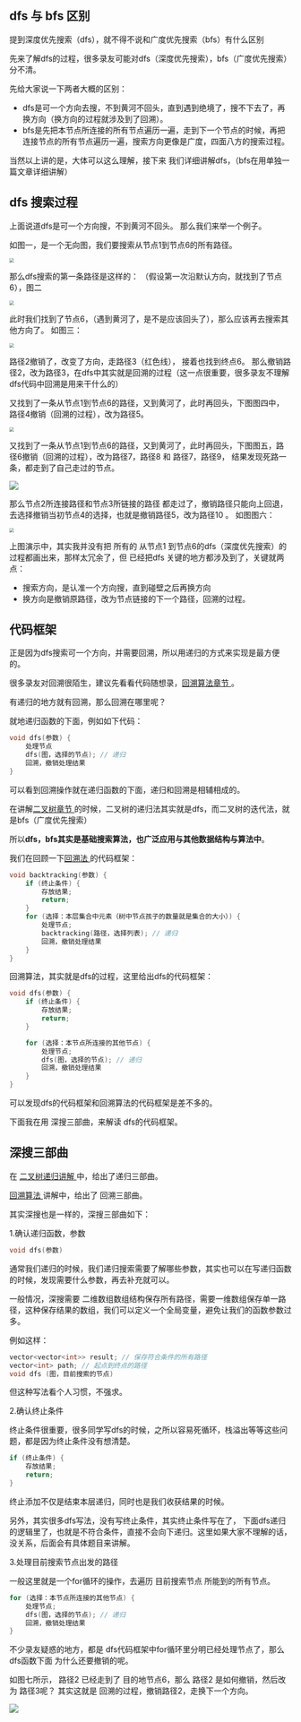 ## dfs 与 bfs 区别

提到深度优先搜索（dfs），就不得不说和广度优先搜索（bfs）有什么区别

先来了解dfs的过程，很多录友可能对dfs（深度优先搜索），bfs（广度优先搜索）分不清。

先给大家说一下两者大概的区别：

- dfs是可一个方向去搜，不到黄河不回头，直到遇到绝境了，搜不下去了，再换方向（换方向的过程就涉及到了回溯）。
- bfs是先把本节点所连接的所有节点遍历一遍，走到下一个节点的时候，再把连接节点的所有节点遍历一遍，搜索方向更像是广度，四面八方的搜索过程。

当然以上讲的是，大体可以这么理解，接下来 我们详细讲解dfs，（bfs在用单独一篇文章详细讲解）

## dfs 搜索过程

上面说道dfs是可一个方向搜，不到黄河不回头。 那么我们来举一个例子。

如图一，是一个无向图，我们要搜索从节点1到节点6的所有路径。

<img src="img/1.png" style="zoom:50%;" />

那么dfs搜索的第一条路径是这样的： （假设第一次沿默认方向，就找到了节点6），图二

<img src="img/2.png" style="zoom:50%;" />

此时我们找到了节点6，（遇到黄河了，是不是应该回头了），那么应该再去搜索其他方向了。 如图三：

<img src="img/3.png" style="zoom:50%;" />

路径2撤销了，改变了方向，走路径3（红色线）， 接着也找到终点6。 那么撤销路径2，改为路径3，在dfs中其实就是回溯的过程（这一点很重要，很多录友不理解dfs代码中回溯是用来干什么的）

又找到了一条从节点1到节点6的路径，又到黄河了，此时再回头，下图图四中，路径4撤销（回溯的过程），改为路径5。

<img src="img/4.png" style="zoom:50%;" />

又找到了一条从节点1到节点6的路径，又到黄河了，此时再回头，下图图五，路径6撤销（回溯的过程），改为路径7，路径8 和 路径7，路径9， 结果发现死路一条，都走到了自己走过的节点。

![](img/5.png)

那么节点2所连接路径和节点3所链接的路径 都走过了，撤销路径只能向上回退，去选择撤销当初节点4的选择，也就是撤销路径5，改为路径10 。 如图图六：

<img src="img/6.png" style="zoom:50%;" />

上图演示中，其实我并没有把 所有的 从节点1 到节点6的dfs（深度优先搜索）的过程都画出来，那样太冗余了，但 已经把dfs 关键的地方都涉及到了，关键就两点：

- 搜索方向，是认准一个方向搜，直到碰壁之后再换方向
- 换方向是撤销原路径，改为节点链接的下一个路径，回溯的过程。

## 代码框架

正是因为dfs搜索可一个方向，并需要回溯，所以用递归的方式来实现是最方便的。

很多录友对回溯很陌生，建议先看看代码随想录，[回溯算法章节 ](https://programmercarl.com/回溯算法理论基础.html)。

有递归的地方就有回溯，那么回溯在哪里呢？

就地递归函数的下面，例如如下代码：

```cpp
void dfs(参数) {
    处理节点
    dfs(图，选择的节点); // 递归
    回溯，撤销处理结果
}
```

可以看到回溯操作就在递归函数的下面，递归和回溯是相辅相成的。

在讲解[二叉树章节 ](https://programmercarl.com/二叉树理论基础.html)的时候，二叉树的递归法其实就是dfs，而二叉树的迭代法，就是bfs（广度优先搜索）

所以**dfs，bfs其实是基础搜索算法，也广泛应用与其他数据结构与算法中**。

我们在回顾一下[回溯法 ](https://programmercarl.com/回溯算法理论基础.html)的代码框架：

```cpp
void backtracking(参数) {
    if (终止条件) {
        存放结果;
        return;
    }
    for (选择：本层集合中元素（树中节点孩子的数量就是集合的大小）) {
        处理节点;
        backtracking(路径，选择列表); // 递归
        回溯，撤销处理结果
    }
}
```

回溯算法，其实就是dfs的过程，这里给出dfs的代码框架：

```cpp
void dfs(参数) {
    if (终止条件) {
        存放结果;
        return;
    }

    for (选择：本节点所连接的其他节点) {
        处理节点;
        dfs(图，选择的节点); // 递归
        回溯，撤销处理结果
    }
}
```

可以发现dfs的代码框架和回溯算法的代码框架是差不多的。

下面我在用 深搜三部曲，来解读 dfs的代码框架。



## 深搜三部曲

在 [二叉树递归讲解 ](https://programmercarl.com/二叉树的递归遍历.html)中，给出了递归三部曲。

[回溯算法 ](https://programmercarl.com/回溯算法理论基础.html)讲解中，给出了 回溯三部曲。

其实深搜也是一样的，深搜三部曲如下：

1.确认递归函数，参数

```cpp
void dfs(参数)
```

通常我们递归的时候，我们递归搜索需要了解哪些参数，其实也可以在写递归函数的时候，发现需要什么参数，再去补充就可以。

一般情况，深搜需要 二维数组数组结构保存所有路径，需要一维数组保存单一路径，这种保存结果的数组，我们可以定义一个全局变量，避免让我们的函数参数过多。

例如这样：

```cpp
vector<vector<int>> result; // 保存符合条件的所有路径
vector<int> path; // 起点到终点的路径
void dfs (图，目前搜索的节点)  
```

但这种写法看个人习惯，不强求。

2.确认终止条件

终止条件很重要，很多同学写dfs的时候，之所以容易死循环，栈溢出等等这些问题，都是因为终止条件没有想清楚。

```cpp
if (终止条件) {
    存放结果;
    return;
}
```

终止添加不仅是结束本层递归，同时也是我们收获结果的时候。

另外，其实很多dfs写法，没有写终止条件，其实终止条件写在了， 下面dfs递归的逻辑里了，也就是不符合条件，直接不会向下递归。这里如果大家不理解的话，没关系，后面会有具体题目来讲解。

3.处理目前搜索节点出发的路径

一般这里就是一个for循环的操作，去遍历 目前搜索节点 所能到的所有节点。

```cpp
for (选择：本节点所连接的其他节点) {
    处理节点;
    dfs(图，选择的节点); // 递归
    回溯，撤销处理结果
}
```

不少录友疑惑的地方，都是 dfs代码框架中for循环里分明已经处理节点了，那么 dfs函数下面 为什么还要撤销的呢。

如图七所示， 路径2 已经走到了 目的地节点6，那么 路径2 是如何撤销，然后改为 路径3呢？ 其实这就是 回溯的过程，撤销路径2，走换下一个方向。

![](img/7.png)


